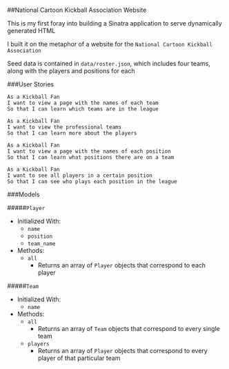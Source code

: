 ##National Cartoon Kickball Association Website

This is my first foray into building a Sinatra application to serve dynamically generated HTML

I built it on the metaphor of a website for the `National Cartoon Kickball Association`

Seed data is contained in `data/roster.json`, which includes four teams, along with the players and positions for each

###User Stories

```no-highlight
As a Kickball Fan
I want to view a page with the names of each team
So that I can learn which teams are in the league
```

```no-highlight
As a Kickball Fan
I want to view the professional teams
So that I can learn more about the players
```

```no-highlight
As a Kickball Fan
I want to view a page with the names of each position
So that I can learn what positions there are on a team
```

```no-highlight
As a Kickball Fan
I want to see all players in a certain position
So that I can see who plays each position in the league
```

###Models

#####`Player`
* Initialized With:
  * `name`
  * `position`
  * `team_name`
* Methods:
  * `all`
    * Returns an array of `Player` objects that correspond to each player

#####`Team`
* Initialized With:
  * `name`
* Methods:
  * `all`
    * Returns an array of `Team` objects that correspond to every single team
  * `players`
    * Returns an array of `Player` objects that correspond to every player of that particular team
